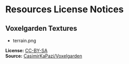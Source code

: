 # Resources License Notices

## Voxelgarden Textures

- terrain.png

**License:** [CC-BY-SA]  
**Source:** [CasimirKaPazi/Voxelgarden](https://github.com/CasimirKaPazi/Voxelgarden)  


[CC-BY-SA]: https://creativecommons.org/licenses/by-sa/2.0/
